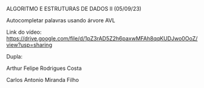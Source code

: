 ALGORITMO E ESTRUTURAS DE DADOS II (05/09/23)


Autocompletar palavras usando árvore AVL



Link do vídeo: https://drive.google.com/file/d/1pZ3rAD5Z2h6paxwMFAh8qqKUDJwo0OoZ/view?usp=sharing

Dupla:


Arthur Felipe Rodrigues Costa


Carlos Antonio Miranda Filho
